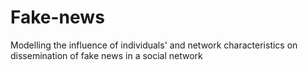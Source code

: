 # Fake-news
Modelling the influence of individuals' and network characteristics on dissemination of fake news in a social network
